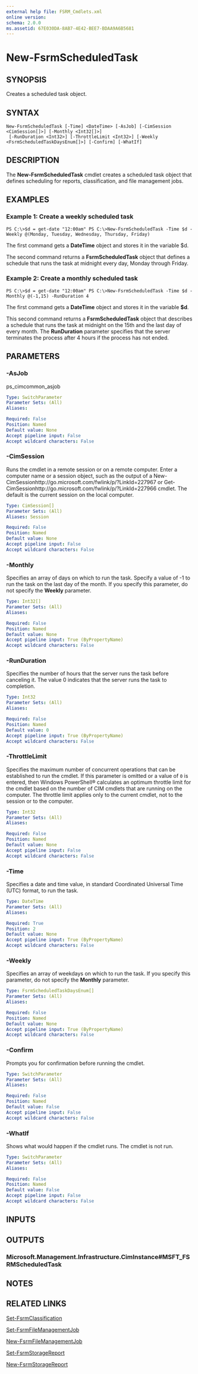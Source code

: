 ```yaml
---
external help file: FSRM_Cmdlets.xml
online version: 
schema: 2.0.0
ms.assetid: 67E030DA-8AB7-4E42-BEE7-BDAA9A6B5681
---
```


# New-FsrmScheduledTask

## SYNOPSIS
Creates a scheduled task object.

## SYNTAX

```
New-FsrmScheduledTask [-Time] <DateTime> [-AsJob] [-CimSession <CimSession[]>] [-Monthly <Int32[]>]
 [-RunDuration <Int32>] [-ThrottleLimit <Int32>] [-Weekly <FsrmScheduledTaskDaysEnum[]>] [-Confirm] [-WhatIf]
```

## DESCRIPTION
The **New-FsrmScheduledTask** cmdlet creates a scheduled task object that defines scheduling for reports, classification, and file management jobs.

## EXAMPLES

### Example 1: Create a weekly scheduled task
```
PS C:\>$d = get-date "12:00am" PS C:\>New-FsrmScheduledTask -Time $d -Weekly @(Monday, Tuesday, Wednesday, Thursday, Friday)
```

The first command gets a **DateTime** object and stores it in the variable $d.

The second command returns a **FsrmScheduledTask** object that defines a schedule that runs the task at midnight every day, Monday through Friday.

### Example 2: Create a monthly scheduled task
```
PS C:\>$d = get-date "12:00am" PS C:\>New-FsrmScheduledTask -Time $d -Monthly @(-1,15) -RunDuration 4
```

The first command gets a **DateTime** object and stores it in the variable **$d**.

This second command returns a **FsrmScheduledTask** object that describes a schedule that runs the task at midnight on the 15th and the last day of every month.
The **RunDuration** parameter specifies that the server terminates the process after 4 hours if the process has not ended.

## PARAMETERS

### -AsJob
ps_cimcommon_asjob

```yaml
Type: SwitchParameter
Parameter Sets: (All)
Aliases: 

Required: False
Position: Named
Default value: None
Accept pipeline input: False
Accept wildcard characters: False
```

### -CimSession
Runs the cmdlet in a remote session or on a remote computer.
Enter a computer name or a session object, such as the output of a New-CimSessionhttp://go.microsoft.com/fwlink/p/?LinkId=227967 or Get-CimSessionhttp://go.microsoft.com/fwlink/p/?LinkId=227966 cmdlet.
The default is the current session on the local computer.

```yaml
Type: CimSession[]
Parameter Sets: (All)
Aliases: Session

Required: False
Position: Named
Default value: None
Accept pipeline input: False
Accept wildcard characters: False
```

### -Monthly
Specifies an array of days on which to run the task.
Specify a value of -1 to run the task on the last day of the month.
If you specify this parameter, do not specify the **Weekly** parameter.

```yaml
Type: Int32[]
Parameter Sets: (All)
Aliases: 

Required: False
Position: Named
Default value: None
Accept pipeline input: True (ByPropertyName)
Accept wildcard characters: False
```

### -RunDuration
Specifies the number of hours that the server runs the task before canceling it.
The value 0 indicates that the server runs the task to completion.

```yaml
Type: Int32
Parameter Sets: (All)
Aliases: 

Required: False
Position: Named
Default value: 0
Accept pipeline input: True (ByPropertyName)
Accept wildcard characters: False
```

### -ThrottleLimit
Specifies the maximum number of concurrent operations that can be established to run the cmdlet.
If this parameter is omitted or a value of `0` is entered, then Windows PowerShell® calculates an optimum throttle limit for the cmdlet based on the number of CIM cmdlets that are running on the computer.
The throttle limit applies only to the current cmdlet, not to the session or to the computer.

```yaml
Type: Int32
Parameter Sets: (All)
Aliases: 

Required: False
Position: Named
Default value: None
Accept pipeline input: False
Accept wildcard characters: False
```

### -Time
Specifies a date and time value, in standard Coordinated Universal Time (UTC) format, to run the task.

```yaml
Type: DateTime
Parameter Sets: (All)
Aliases: 

Required: True
Position: 2
Default value: None
Accept pipeline input: True (ByPropertyName)
Accept wildcard characters: False
```

### -Weekly
Specifies an array of weekdays on which to run the task. 
If you specify this parameter, do not specify the **Monthly** parameter.

```yaml
Type: FsrmScheduledTaskDaysEnum[]
Parameter Sets: (All)
Aliases: 

Required: False
Position: Named
Default value: None
Accept pipeline input: True (ByPropertyName)
Accept wildcard characters: False
```

### -Confirm
Prompts you for confirmation before running the cmdlet.

```yaml
Type: SwitchParameter
Parameter Sets: (All)
Aliases: 

Required: False
Position: Named
Default value: False
Accept pipeline input: False
Accept wildcard characters: False
```

### -WhatIf
Shows what would happen if the cmdlet runs.
The cmdlet is not run.

```yaml
Type: SwitchParameter
Parameter Sets: (All)
Aliases: 

Required: False
Position: Named
Default value: False
Accept pipeline input: False
Accept wildcard characters: False
```

## INPUTS

## OUTPUTS

### Microsoft.Management.Infrastructure.CimInstance#MSFT_FSRMScheduledTask

## NOTES

## RELATED LINKS

[Set-FsrmClassification](./Set-FsrmClassification.md)

[Set-FsrmFileManagementJob](./Set-FsrmFileManagementJob.md)

[New-FsrmFileManagementJob](./New-FsrmFileManagementJob.md)

[Set-FsrmStorageReport](./Set-FsrmStorageReport.md)

[New-FsrmStorageReport](./New-FsrmStorageReport.md)

